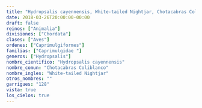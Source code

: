 ```yaml
---
title: "Hydropsalis cayennensis, White-tailed Nightjar, Chotacabras Coliblanco"
date: 2018-03-26T20:00:00-00:00
draft: false
reinos: ["Animalia"]
divisiones: ["Chordata"]
clases: ["Aves"]
ordenes: ["Caprimulgiformes"]
familias: ["Caprimulgidae "]
generos: ["Hydropsalis"]
nombre_cientifico: "Hydropsalis cayennensis"
nombre_comun: "Chotacabras Coliblanco"
nombre_ingles: "White-tailed Nightjar"
otros_nombres: ""
garrigues: "128"
vista: true
los_cielos: true
---
```

